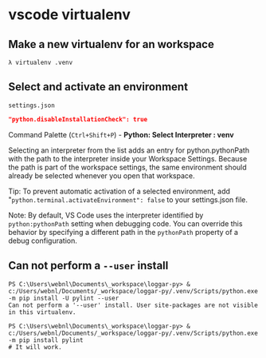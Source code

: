 # vscode virtualenv

## Make a new virtualenv for an workspace

```
λ virtualenv .venv
```

## Select and activate an environment

`settings.json`
```json
"python.disableInstallationCheck": true
```

Command Palette (`Ctrl+Shift+P`) - **Python: Select Interpreter : venv**

Selecting an interpreter from the list adds an entry for python.pythonPath with the path to the interpreter inside your Workspace Settings. Because the path is part of the workspace settings, the same environment should already be selected whenever you open that workspace.

Tip: To prevent automatic activation of a selected environment, add "`python.terminal.activateEnvironment": false` to your settings.json file.

Note: By default, VS Code uses the interpreter identified by `python:pythonPath` setting when debugging code. You can override this behavior by specifying a different path in the `pythonPath` property of a debug configuration.

## Can not perform a `--user` install

```
PS C:\Users\webnl\Documents\_workspace\loggar-py> & c:/Users/webnl/Documents/_workspace/loggar-py/.venv/Scripts/python.exe -m pip install -U pylint --user
Can not perform a '--user' install. User site-packages are not visible in this virtualenv.

PS C:\Users\webnl\Documents\_workspace\loggar-py> & c:/Users/webnl/Documents/_workspace/loggar-py/.venv/Scripts/python.exe -m pip install pylint
# It will work.
```